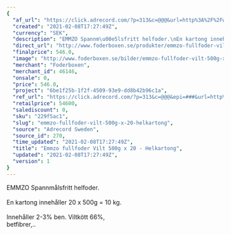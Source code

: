 ```yaml
---
{
  "af_url": "https://click.adrecord.com/?p=313&c=@@@&url=http%3A%2F%2Fwww.foderboxen.se%2Fprodukter%2Femmzo-fullfoder-vilt-500g-x-20-helkartong%2C553",
  "created": "2021-02-08T17:27:49Z",
  "currency": "SEK",
  "description": "EMMZO Spannm\u00e5lsfritt helfoder.\nEn kartong inneh\u00e5ller 20 x 500g = 10 kg.\nInneh\u00e5ller 2-3% ben. Viltk\u00f6tt 66%,\nbetfibrer,..",
  "direct_url": "http://www.foderboxen.se/produkter/emmzo-fullfoder-vilt-500g-x-20-helkartong,553",
  "finalprice": 546.0,
  "image": "http://www.foderboxen.se/bilder/emmzo-fullfoder-vilt-500g-x-20-helkartong-553.png",
  "merchant": "Foderboxen",
  "merchant_id": 46146,
  "onsale": 0,
  "price": 546.0,
  "project": "6be1f25b-1f2f-4509-93e9-dd8b42b96c1a",
  "ref_url": "https://click.adrecord.com/?p=313&c=@@@&epi=###&url=http%3A%2F%2Fwww.foderboxen.se%2Fprodukter%2Femmzo-fullfoder-vilt-500g-x-20-helkartong%2C553",
  "retailprice": 54600,
  "salediscount": 0,
  "sku": "229f5ac1",
  "slug": "emmzo-fullfoder-vilt-500g-x-20-helkartong",
  "source": "Adrecord Sweden",
  "source_id": 270,
  "time_updated": "2021-02-08T17:27:49Z",
  "title": "Emmzo fullfoder Vilt 500g x 20 - Helkartong",
  "updated": "2021-02-08T17:27:49Z",
  "version": 1
}
---
```


<p> EMMZO Spannmålsfritt helfoder.<br><br>En kartong innehåller 20 x 500g = 10 kg.<br><br>Innehåller 2-3% ben. Viltkött 66%,<br>betfibrer,..</p>
